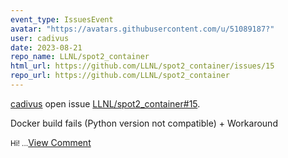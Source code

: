 ```yaml
---
event_type: IssuesEvent
avatar: "https://avatars.githubusercontent.com/u/51089187?"
user: cadivus
date: 2023-08-21
repo_name: LLNL/spot2_container
html_url: https://github.com/LLNL/spot2_container/issues/15
repo_url: https://github.com/LLNL/spot2_container
---
```


<a href='https://github.com/cadivus' target='_blank'>cadivus</a> open issue <a href='https://github.com/LLNL/spot2_container/issues/15' target='_blank'>LLNL/spot2_container#15</a>.

<p>Docker build fails (Python version not compatible) + Workaround</p><small>Hi!...</small><a href='https://github.com/LLNL/spot2_container/issues/15' target='_blank'>View Comment</a>